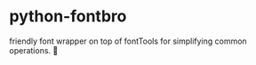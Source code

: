 # python-fontbro
friendly font wrapper on top of fontTools for simplifying common operations. :tumbler_glass:
